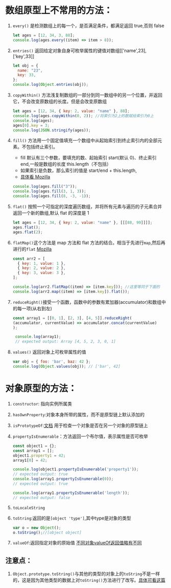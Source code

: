 # 数组原型上不常用的方法：

1. `every()` 是检测数组上的每一个，是否满足条件，都满足返回 true,否则 false

   ```js
   let ages = [12, 34, 3, 88];
   console.log(ages.every((item) => item > 8));
   ```

2. `entries()` 返回给定对象自身可枚举属性的键值对数组[['name',23],['key',33]]

   ```js
   let obj = {
     name: "23",
     key: 33,
   };
   console.log(Object.entries(obj));
   ```

3. `copyWithin()` 方法浅复制数组的一部分到同一数组中的另一个位置，并返回它，不会改变原数组的长度。但是会改变原数组

   ```js
   let ages = [12, 34, { key: 2, value: "name" }, 88];
   console.log(ages.copyWithin(0, 2)); //将索引为2上的数赋给索引为0上
   console.log(ages);
   ages[0].key = 3;
   console.log(JSON.stringify(ages));
   ```

4. `fill()` 方法用一个固定值填充一个数组中从起始索引到终止索引内的全部元素。不包括终止索引。

   - fill 默认有三个参数，要填充的数、起始索引 start(默认 0)、终止索引 end,一般是数组的长度 this.length（不包括）
   - 如果索引是负数，那么索引的值是 start/end + this.length,
   - [具体看 Mozilla](https://developer.mozilla.org/zh-CN/docs/Web/JavaScript/Reference/Global_Objects/Array/fill)

   ```js
   console.log(ages.fill("3"));
   console.log(ages.fill(3, 1, 3));
   console.log(ages.fill(8, -3, -1));
   ```

5. `flat()` 按照一个可指定的深度遍历数组，并将所有元素与遍历的子元素合并返回一个新的数组,默认 flat 的深度是 1

   ```js
   let ages = [12, 34, { key: 2, value: "name" }, [[[88, 99]]]];
   ages.flat();
   ages.flat(2);
   ```

6. `flatMap()`这个方法是 map 方法和 flat 方法的结合。相当于先进行`map`,然后再进行的`flat`
   [Mozilla](https://developer.mozilla.org/zh-CN/docs/Web/JavaScript/Reference/Global_Objects/Array/flatMap)

   ```js
   const arr2 = [
     { key: 1, value: 1 },
     { key: 2, value: 2 },
     { key: 3, value: 3 },
   ];

   console.log(arr2.flatMap((item) => [item.key])); //这里等同于下面的
   console.log(arr2.map((item) => [item.key]).flat());
   ```

7. `reduceRight()`接受一个函数，函数中的参数有累加器(accumulator)和数组中的每一项(从右到左)
   ```js
   const array1 = [[0, 1], [2, 3], [4, 5]].reduceRight(
   (accumulator, currentValue) => accumulator.concat(currentValue)
   );

    console.log(array1);
    // expected output: Array [4, 5, 2, 3, 0, 1]
    ```
8. `values()` 返回对象上可枚举属性的值
    ```js
    var obj = { foo: 'bar', baz: 42 };
    console.log(Object.values(obj)); // ['bar', 42]
    ```
# 对象原型的方法：
1. `constructor`: 指向实例所属类
2. `hasOwnProperty`:对象本身所带的属性，而不是原型链上默认添加的
3. `isPrototypeOf`:[文档](https://developer.mozilla.org/zh-CN/docs/Web/JavaScript/Reference/Global_Objects/Object/isPrototypeOf) 用于检查一个对象是否在另一个对象的原型链上
    
4. `propertyIsEnumerable`：方法返回一个布尔值，表示属性是否可枚举
    ```js
    const object1 = {};
    const array1 = [];
    object1.property1 = 42;
    array1[0] = 42;

    console.log(object1.propertyIsEnumerable('property1'));
    // expected output: true
    console.log(array1.propertyIsEnumerable(0));
    // expected output: true

    console.log(array1.propertyIsEnumerable('length'));
    // expected output: false
    ```
5. `toLocaleString`
6. `toString`:返回的是`[object 'type']`,其中type是对象的类型
    ```js
    var o = new Object();
    o.toString();//[object object]
    ```
7. `valueOf`:返回指定对象的原始值
    [不同对象valueOf返回值略有不同](https://developer.mozilla.org/zh-CN/docs/Web/JavaScript/Reference/Global_Objects/Object/valueOf)
## 注意点：
1. `Object.prototype.toString()`与其他的类型的对象上的`toString`不是一样的，这是因为其他类型的数据上对`toString()`方法进行了改写。[具体可看这篇](https://zhuanlan.zhihu.com/p/55596430)
